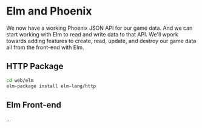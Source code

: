 # Elm and Phoenix

We now have a working Phoenix JSON API for our game data. And we can start
working with Elm to read and write data to that API. We'll wpork towards adding
features to create, read, update, and destroy our game data all from the
front-end with Elm.

## HTTP Package

```bash
cd web/elm
elm-package install elm-lang/http
```

## Elm Front-end

...
